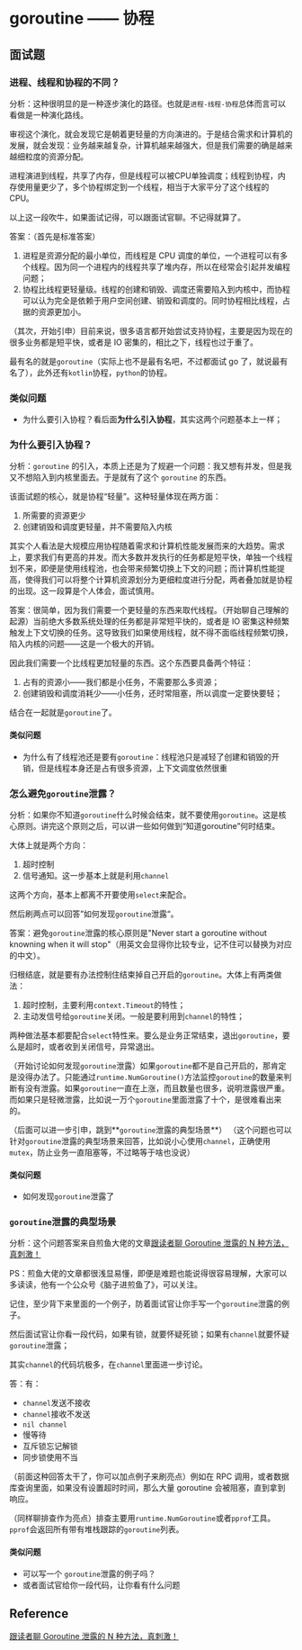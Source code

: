 # goroutine —— 协程

## 面试题

### 进程、线程和协程的不同？

分析：这种很明显的是一种逐步演化的路径。也就是`进程-线程-协程`总体而言可以看做是一种演化路线。

审视这个演化，就会发现它是朝着更轻量的方向演进的。于是结合需求和计算机的发展，就会发现：业务越来越复杂，计算机越来越强大，但是我们需要的确是越来越细粒度的资源分配。

进程演进到线程，共享了内存，但是线程可以被CPU单独调度；线程到协程，内存使用量更少了，多个协程绑定到一个线程，相当于大家平分了这个线程的 CPU。

以上这一段吹牛，如果面试记得，可以跟面试官聊。不记得就算了。

答案：（首先是标准答案）
1. 进程是资源分配的最小单位，而线程是 CPU 调度的单位，一个进程可以有多个线程。因为同一个进程内的线程共享了堆内存，所以在经常会引起并发编程问题；
2. 协程比线程更轻量级。线程的创建和销毁、调度还需要陷入到内核中，而协程可以认为完全是依赖于用户空间创建、销毁和调度的。同时协程相比线程，占据的资源更加小。

（其次，开始引申）目前来说，很多语言都开始尝试支持协程，主要是因为现在的很多业务都是短平快，或者是 IO 密集的，相比之下，线程也过于重了。

最有名的就是`goroutine`（实际上也不是最有名吧，不过都面试 go 了，就说最有名了），此外还有`kotlin`协程，`python`的协程。

### 类似问题
- 为什么要引入协程？看后面**为什么引入协程**，其实这两个问题基本上一样；


### 为什么要引入协程？

分析：`goroutine` 的引入，本质上还是为了规避一个问题：我又想有并发，但是我又不想陷入到内核里面去。于是就有了这个 `goroutine` 的东西。

该面试题的核心，就是协程“轻量”。这种轻量体现在两方面：
1. 所需要的资源更少
2. 创建销毁和调度更轻量，并不需要陷入内核

其实个人看法是大规模应用协程随着需求和计算机性能发展而来的大趋势。需求上，要求我们有更高的并发。而大多数并发执行的任务都是短平快，单独一个线程划不来，即便是使用线程池，也会带来频繁切换上下文的问题；而计算机性能提高，使得我们可以将整个计算机资源划分为更细粒度进行分配，两者叠加就是协程的出现。这一段算是个人体会，面试慎用。

答案：很简单，因为我们需要一个更轻量的东西来取代线程。（开始聊自己理解的起源）当前绝大多数系统处理的任务都是非常短平快的，或者是 IO 密集这种频繁触发上下文切换的任务。这导致我们如果使用线程，就不得不面临线程频繁切换，陷入内核的问题——这是一个极大的开销。

因此我们需要一个比线程更加轻量的东西。这个东西要具备两个特征：
1. 占有的资源小——我们都是小任务，不需要那么多资源；
2. 创建销毁和调度消耗少——小任务，还时常阻塞，所以调度一定要快要轻；

结合在一起就是`goroutine`了。

#### 类似问题
- 为什么有了线程池还是要有`goroutine`：线程池只是减轻了创建和销毁的开销，但是线程本身还是占有很多资源，上下文调度依然很重

### 怎么避免`goroutine`泄露？

分析：如果你不知道`goroutine`什么时候会结束，就不要使用`goroutine`。这是核心原则。讲完这个原则之后，可以讲一些如何做到“知道goroutine”何时结束。

大体上就是两个方向：
1. 超时控制
2. 信号通知。这一步基本上就是利用`channel`

这两个方向，基本上都离不开要使用`select`来配合。

然后刷两点可以回答”如何发现`goroutine`泄露“。

答案：避免`goroutine`泄露的核心原则是"Never start a goroutine without knowning when it will stop"（用英文会显得你比较专业，记不住可以替换为对应的中文）。

归根结底，就是要有办法控制住结束掉自己开启的`goroutine`。大体上有两类做法：
1. 超时控制，主要利用`context.Timeout`的特性；
2. 主动发信号给`goroutine`关闭。一般是要利用到`channel`的特性；

两种做法基本都要配合`select`特性来。要么是业务正常结束，退出`goroutine`，要么是超时，或者收到关闭信号，异常退出。

（开始讨论如何发现`goroutine`泄露）如果`goroutine`都不是自己开启的，那肯定是没得办法了。只能通过`runtime.NumGoroutine()`方法监控`goroutine`的数量来判断有没有泄露。如果`goroutine`一直在上涨，而且数量也很多，说明泄露很严重。而如果只是轻微泄露，比如说一万个`goroutine`里面泄露了十个，是很难看出来的。

（后面可以进一步引申，跳到**`goroutine`泄露的典型场景**）
（这个问题也可以针对`goroutine`泄露的典型场景来回答，比如说小心使用`channel`，正确使用`mutex`，防止业务一直阻塞等，不过略等于啥也没说）

#### 类似问题
- 如何发现`goroutine`泄露了

### `goroutine`泄露的典型场景

分析：这个问题答案来自煎鱼大佬的文章[跟读者聊 Goroutine 泄露的 N 种方法，真刺激！](https://blog.csdn.net/EDDYCJY/article/details/115535237)

PS：煎鱼大佬的文章都很浅显易懂，即便是难题也能说得很容易理解，大家可以多读读，他有一个公众号《脑子进煎鱼了》，可以关注。

记住，至少背下来里面的一个例子，防着面试官让你手写一个`goroutine`泄露的例子。

然后面试官让你看一段代码，如果有锁，就要怀疑死锁；如果有`channel`就要怀疑`goroutine`泄露；

其实`channel`的代码坑极多，在`channel`里面进一步讨论。

答：有：
- `channel`发送不接收
- `channel`接收不发送
- `nil channel`
- 慢等待
- 互斥锁忘记解锁
- 同步锁使用不当

（前面这种回答太干了，你可以加点例子来刷亮点）例如在 RPC 调用，或者数据库查询里面，如果没有设置超时时间，那么大量 goroutine 会被阻塞，直到拿到响应。

（同样聊排查作为亮点）排查主要用`runtime.NumGoroutine`或者`pprof`工具。`pprof`会返回所有带有堆栈跟踪的`goroutine`列表。

#### 类似问题
- 可以写一个 `goroutine`泄露的例子吗？
- 或者面试官给你一段代码，让你看有什么问题

## Reference
[跟读者聊 Goroutine 泄露的 N 种方法，真刺激！](https://blog.csdn.net/EDDYCJY/article/details/115535237)
